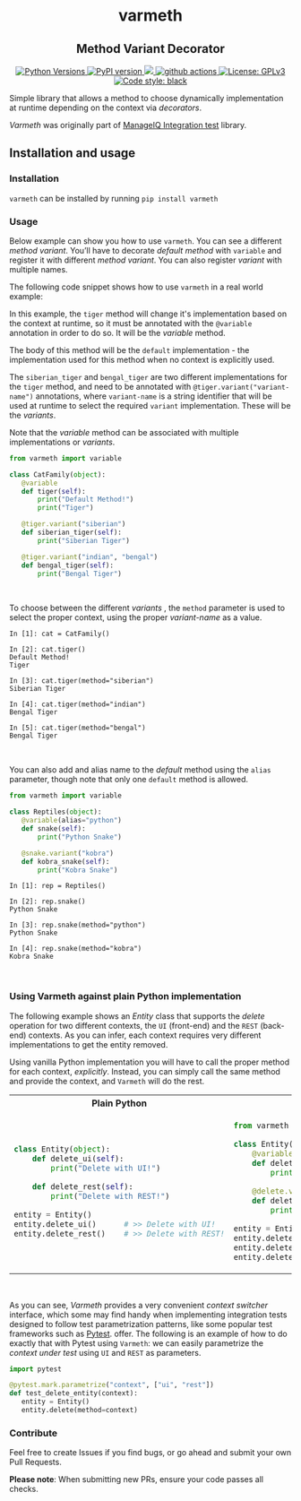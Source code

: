 <h1 align="center"> varmeth </h1>
<h2 align="center"> Method Variant Decorator </h2>

<p align="center">
    <a href="https://pypi.org/project/varmeth">
    <img alt="Python Versions" src="https://img.shields.io/pypi/pyversions/varmeth.svg?style=flat">
    </a>
    <a href="https://pypi.org/project/varmeth/#history">
    <img alt="PyPI version" src="https://badge.fury.io/py/varmeth.svg">
    </a>
    <a href="https://codecov.io/gh/RedHatQE/varmeth">
      <img src="https://codecov.io/gh/RedHatQE/varmeth/branch/master/graph/badge.svg" />
    </a>
    <a href="https://github.com/RedHatQE/varmeth/actions?query=workflow%3ATests">
    <img alt="github actions" src="https://github.com/RedHatQE/varmeth/workflows/Tests/badge.svg?branch=master">
    </a>
    <a href="https://github.com/RedHatQE/varmeth/blob/master/LICENSE">
    <img alt="License: GPLv3" src="https://img.shields.io/pypi/l/varmeth.svg?version=latest">
    </a>
    <a href="https://pypi.org/project/black">
    <img alt="Code style: black" src="https://img.shields.io/badge/code%20style-black-000000.svg">
    </a>
</p>

Simple library that allows a method to choose dynamically implementation at runtime depending on the
context via _decorators_.

_Varmeth_ was originally part of [ManageIQ Integration test](https://github.com/ManageIQ/integration_tests) library.

## Installation and usage

### Installation

`varmeth` can be installed by running `pip install varmeth`

### Usage

Below example can show you how to use `varmeth`. You can see a different _method variant_.
You’ll have to decorate _default method_ with `variable` and register it with different _method variant_.
You can also register _variant_ with multiple names.

The following code snippet shows how to use `varmeth` in a real world example:

In this example, the `tiger` method will change it's implementation based on the context at
runtime, so it must be annotated with the `@variable` annotation in order to do so. It will be
the _variable_ method.

The body of this method will be the `default` implementation - the implementation used for this
method when no context is explicitly used.

The `siberian_tiger` and `bengal_tiger` are two different implementations for the `tiger` method,
and need to be annotated with `@tiger.variant("variant-name")` annotations, where `variant-name`
is a string identifier that will be used at runtime to select the required `variant` implementation.
These will be the _variants_.

Note that the _variable_ method can be associated with multiple implementations or _variants_.

```python
from varmeth import variable

class CatFamily(object):
   @variable
   def tiger(self):
       print("Default Method!")
       print("Tiger")

   @tiger.variant("siberian")
   def siberian_tiger(self):
       print("Siberian Tiger")

   @tiger.variant("indian", "bengal")
   def bengal_tiger(self):
       print("Bengal Tiger")
```
<br>

To choose between the different _variants_ , the `method` parameter is used to select
the proper context, using the proper _variant-name_ as a value.

```shell script
In [1]: cat = CatFamily()

In [2]: cat.tiger()
Default Method!
Tiger

In [3]: cat.tiger(method="siberian")
Siberian Tiger

In [4]: cat.tiger(method="indian")
Bengal Tiger

In [5]: cat.tiger(method="bengal")
Bengal Tiger
```
<br>

You can also add and alias name to the _default_ method using the `alias` parameter, though note
that only one `default` method is allowed.

```python
from varmeth import variable

class Reptiles(object):
   @variable(alias="python")
   def snake(self):
       print("Python Snake")

   @snake.variant("kobra")
   def kobra_snake(self):
       print("Kobra Snake")
```
```shell script
In [1]: rep = Reptiles()

In [2]: rep.snake()
Python Snake

In [3]: rep.snake(method="python")
Python Snake

In [4]: rep.snake(method="kobra")
Kobra Snake
```
<br>

### Using Varmeth against plain Python implementation

The following example shows an _Entity_ class that supports the _delete_ operation for two different contexts, the `UI`
(front-end) and the `REST` (back-end) contexts. As you can infer, each context requires very different implementations
to get the entity removed.

Using vanilla Python implementation you will have to call the proper method for each context,
_explicitly_. Instead, you can simply call the same method and provide the context, and `Varmeth` will do the
rest.

<table>
<tr>
<th> Plain Python </th>
<th> Varmeth </th>
</tr>
<tr>
<td>

```python
class Entity(object):
    def delete_ui(self):
        print("Delete with UI!")

    def delete_rest(self):
        print("Delete with REST!")

entity = Entity()
entity.delete_ui()      # >> Delete with UI!
entity.delete_rest()    # >> Delete with REST!
```
</td>

<td>

```python
from varmeth import variable

class Entity(object):
    @variable(alias="ui")
    def delete(self):
        print("Delete with UI!")

    @delete.variant("rest")
    def delete_rest(self):
        print("Delete with REST!")

entity = Entity()
entity.delete()                 # >> Delete with UI!
entity.delete(method="ui")      # >> Delete with UI!
entity.delete(method="rest")    # >> Delete with REST!
```
</td>
</tr>
</table>

<br>

As you can see, _Varmeth_ provides a very convenient _context switcher_ interface, which some may
find handy when implementing integration tests designed to follow test parametrization patterns,
like some popular test frameworks such as [Pytest](http://doc.pytest.org/en/latest/example/parametrize.html#parametrizing-tests).
offer. The following is an example of how to do exactly that with Pytest using `Varmeth`: we can
easily parametrize the _context under test_ using `UI` and `REST` as parameters.

```python
import pytest

@pytest.mark.parametrize("context", ["ui", "rest"])
def test_delete_entity(context):
   entity = Entity()
   entity.delete(method=context)
```

### Contribute

Feel free to create Issues if you find bugs, or go ahead and submit your own Pull Requests.

**Please note**: When submitting new PRs, ensure your code passes all checks.
